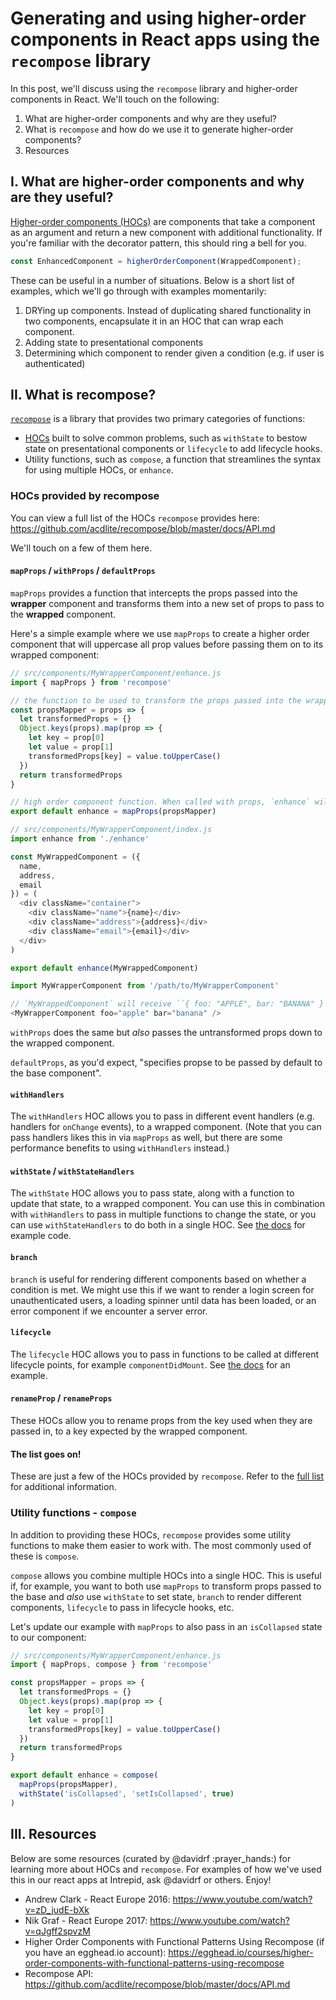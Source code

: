 # Generating and using higher-order components in React apps using the `recompose` library

In this post, we'll discuss using the `recompose` library and higher-order components in React.  We'll touch on the following:

1. What are higher-order components and why are they useful?
2. What is `recompose` and how do we use it to generate higher-order components?
3. Resources

## I. What are higher-order components and why are they useful?

[Higher-order components (HOCs)](https://reactjs.org/docs/higher-order-components.html) are components that take a component as an argument and return a new component with additional functionality.  If you're familiar with the decorator pattern, this should ring a bell for you.

```js
const EnhancedComponent = higherOrderComponent(WrappedComponent);
```

These can be useful in a number of situations. Below is a short list of examples, which we'll go through with examples momentarily:
1. DRYing up components.  Instead of duplicating shared functionality in two components, encapsulate it in an HOC that can wrap each component.
2. Adding state to presentational components
3. Determining which component to render given a condition (e.g. if user is authenticated)

## II. What is recompose?

[`recompose`](https://github.com/acdlite/recompose) is a library that provides two primary categories of functions:
* [HOCs](https://github.com/acdlite/recompose/blob/master/docs/API.md) built to solve common problems, such as `withState` to bestow state on presentational components or `lifecycle` to add lifecycle hooks.
* Utility functions, such as `compose`, a function that streamlines the syntax for using multiple HOCs, or `enhance`.

### HOCs provided by recompose

You can view a full list of the HOCs `recompose` provides here: https://github.com/acdlite/recompose/blob/master/docs/API.md

We'll touch on a few of them here.

#### `mapProps` / `withProps` / `defaultProps`

`mapProps` provides a function that intercepts the props passed into the __wrapper__ component and transforms them into a new set of props to pass to the __wrapped__ component.

Here's a simple example where we use `mapProps` to create a higher order component that will uppercase all prop values before passing them on to its wrapped component:

```js
// src/components/MyWrapperComponent/enhance.js
import { mapProps } from 'recompose'

// the function to be used to transform the props passed into the wrapper component
const propsMapper = props => {
  let transformedProps = {}
  Object.keys(props).map(prop => {
    let key = prop[0]
    let value = prop[1]
    transformedProps[key] = value.toUpperCase()
  })
  return transformedProps
}

// high order component function. When called with props, `enhance` will generate a component wrapping the component passed in.
export default enhance = mapProps(propsMapper)
```
```js
// src/components/MyWrapperComponent/index.js
import enhance from './enhance'

const MyWrappedComponent = ({
  name,
  address,
  email
}) = (
  <div className="container">
    <div className="name">{name}</div>
    <div className="address">{address}</div>
    <div className="email">{email}</div>
  </div>
)

export default enhance(MyWrappedComponent)
```
```js
import MyWrapperComponent from '/path/to/MyWrapperComponent'

// `MyWrappedComponent` will receive ``{ foo: "APPLE", bar: "BANANA" }`
<MyWrapperComponent foo="apple" bar="banana" />
```

`withProps` does the same but _also_ passes the untransformed props down to the wrapped component.

`defaultProps`, as you'd expect, "specifies propse to be passed by default to the base component".

#### `withHandlers`

The `withHandlers` HOC allows you to pass in different event handlers (e.g. handlers for `onChange` events), to a wrapped component.  (Note that you can pass handlers likes this in via `mapProps` as well, but there are some performance benefits to using `withHandlers` instead.)

#### `withState` / `withStateHandlers`

The `withState` HOC allows you to pass state, along with a function to update that state, to a wrapped component.  You can use this in combination with `withHandlers` to pass in multiple functions to change the state, or you can use `withStateHandlers` to do both in a single HOC.  See [the docs](https://github.com/acdlite/recompose/blob/master/docs/API.md#withstate) for example code.

#### `branch`

`branch` is useful for rendering different components based on whether a condition is met.  We might use this if we want to render a login screen for unauthenticated users, a loading spinner until data has been loaded, or an error component if we encounter a server error.

#### `lifecycle`

The `lifecycle` HOC allows you to pass in functions to be called at different lifecycle points, for example `componentDidMount`.  See [the docs](https://github.com/acdlite/recompose/blob/master/docs/API.md#lifecycle) for an example.

#### `renameProp` / `renameProps`

These HOCs allow you to rename props from the key used when they are passed in, to a key expected by the wrapped component.

#### The list goes on!

These are just a few of the HOCs provided by `recompose`.  Refer to the [full list](https://github.com/acdlite/recompose/blob/master/docs/API.md) for additional information.

### Utility functions - `compose`

In addition to providing these HOCs, `recompose` provides some utility functions to make them easier to work with.  The most commonly used of these is `compose`.

`compose` allows you combine multiple HOCs into a single HOC.  This is useful if, for example, you want to both use `mapProps` to transform props passed to the base and _also_ use `withState` to set state, `branch` to render different components, `lifecycle` to pass in lifecycle hooks, etc.

Let's update our example with `mapProps` to also pass in an `isCollapsed` state to our component:

```js
// src/components/MyWrapperComponent/enhance.js
import { mapProps, compose } from 'recompose'

const propsMapper = props => {
  let transformedProps = {}
  Object.keys(props).map(prop => {
    let key = prop[0]
    let value = prop[1]
    transformedProps[key] = value.toUpperCase()
  })
  return transformedProps
}

export default enhance = compose(
  mapProps(propsMapper),
  withState('isCollapsed', 'setIsCollapsed', true)
)
```

## III. Resources

Below are some resources (curated by @davidrf :prayer_hands:) for learning more about HOCs and `recompose`.  For examples of how we've used this in our react apps at Intrepid, ask @davidrf or others.  Enjoy!

* Andrew Clark - React Europe 2016: https://www.youtube.com/watch?v=zD_judE-bXk
* Nik Graf - React Europe 2017: https://www.youtube.com/watch?v=qJgff2spvzM
* Higher Order Components with Functional Patterns Using Recompose (if you have an egghead.io account): https://egghead.io/courses/higher-order-components-with-functional-patterns-using-recompose
* Recompose API: https://github.com/acdlite/recompose/blob/master/docs/API.md
